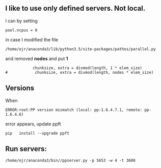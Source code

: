 I like to use only defined servers. Not local.
--------------------------------------------

I can by setting

```pool.ncpus = 0```

in case I modified the file
```
/home/ojr/anaconda3/lib/python3.5/site-packages/pathos/parallel.py
```
and removed **nodes** and put **1**
```
            chunksize, extra = divmod(length, 1 * elem_size)
#            chunksize, extra = divmod(length, nodes * elem_size)
```


Versions
----------------------
When 
```
ERROR:root:PP version mismatch (local: pp-1.6.4.7.1, remote: pp-1.6.4.6)
```
error appears, update ppft
```
pip   install --upgrade ppft
```

Run servers:
------------
```
/home/ojr/anaconda3/bin//ppserver.py -p 5653 -w 4 -t 3600
```
